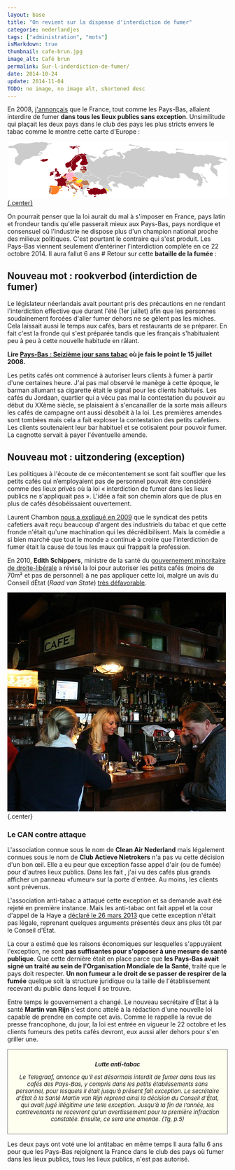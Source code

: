 ```yaml
---
layout: base
title: "On revient sur la dispense d'interdiction de fumer"
categorie: nederlandjes
tags: ["administration", "mots"]
isMarkdown: true
thumbnail: cafe-brun.jpg
image_alt: Café brun
permalink: Sur-l-inderdiction-de-fumer/
date: 2014-10-24
update: 2014-11-04
TODO: no image, no image alt, shortened desc
---
```


En 2008, [j'annonçais](/deux-nouvelles-annees) que le France, tout comme les Pays-Bas, allaient interdire de fumer **dans tous les lieux publics sans exception**. Unsimilitude qui plaçait les deux pays dans le club des pays les plus stricts envers le tabac comme le montre cette carte d'Europe :

[![Carte de l'interdiction de fumer dans les lieux publics en Europe](Smoking_ban_europe-2010.png){.center}](https://commons.wikimedia.org/wiki/File:Smoking_ban_europe.PNG)

On pourrait penser que la loi aurait du mal à s'imposer en France, pays latin et frondeur tandis qu'elle passerait mieux aux Pays-Bas, pays nordique et consensuel où l'industrie ne dispose plus d'un champion national proche des milieux politiques. C'est pourtant le contraire qui s'est produit. Les Pays-Bas viennent seulement d’entériner l'interdiction complète en ce 22 octobre 2014. Il aura fallut 6 ans # Retour sur cette **bataille de la fumée** :

<!--excerpt-->

## Nouveau mot : rookverbod (interdiction de fumer)

Le législateur néerlandais avait pourtant pris des précautions en ne rendant l'interdiction effective que durant l'été (1er juillet) afin que les personnes soudainement forcées d'aller fumer dehors ne se gèlent pas les miches. Cela laissait aussi le temps aux cafés, bars et restaurants de se préparer. En fait c'est la fronde qui s'est préparée tandis que les français s'habituaient peu à peu à cette nouvelle habitude en râlant.

**Lire [Pays-Bas : Seizième jour sans tabac](http://meinamsterdam.nl/pays-bas-sans-tabac) où je fais le point le 15 juillet 2008.**

Les petits cafés ont commencé à autoriser leurs clients à fumer à partir d'une certaines heure. J'ai pas mal observé le manège à cette époque, le barman allumant sa cigarette était le signal pour les clients habitués. Les cafés du Jordaan, quartier qui a vécu pas mal la contestation du pouvoir au début du XXème siècle, se plaisaient à s'encanailler de la sorte mais ailleurs les cafés de campagne ont aussi désobéit à la loi. Les premières amendes sont tombées mais cela a fait exploser la contestation des petits cafetiers. Les clients soutenaient leur bar habituel et se cotisaient pour pouvoir fumer. La cagnotte servait à payer l'éventuelle amende.

## Nouveau mot : uitzondering  (exception)

Les politiques à l'écoute de ce mécontentement se sont fait souffler que les petits cafés qui n’employaient pas de personnel pouvait être considéré comme des lieux privés où la loi « interdiction de fumer dans les lieux publics ne s'appliquait pas ». L'idée a fait son chemin alors que de plus en plus de cafés désobéissaient ouvertement.

Laurent Chambon [nous a expliqué en 2009](http://www.laurentchambon.net/2009/06/le-tabac-la-main-dans-le-sac.html) que le syndicat des petits cafetiers avait reçu beaucoup d'argent des industriels du tabac et que cette fronde n'était qu'une machination qui les décrédibilisent. Mais la comédie a si bien marché que tout le monde a continué à croire que l’interdiction de fumer était la cause de tous les maux qui frappait la profession.

En 2010, **Edith Schippers**, ministre de la santé du [gouvernement minoritaire de droite-libérale](/un-gouvernement-minoritaire) a révisé la loi pour autoriser les petits cafés (moins de 70m² et pas de personnel) à ne pas appliquer cette loi, malgré un avis du Conseil dÉtat (*Raad van State*) [très défavorable](http://www.raadvanstate.nl/adviezen/samenvattingen/tekst-samenvatting.html?id=68).

![Un café brun où l'on ne fumme plus](cafe-brun.jpg){.center}

### Le CAN contre attaque

L'association connue sous le nom de **Clean Air Nederland** mais légalement connues sous le nom de **Club Actieve Nietrokers** n'a pas vu cette décision d'un bon œil. Elle a eu peur que exception fasse appel d'air (ou de fumée) pour d'autres lieux publics. Dans les fait , j'ai vu des cafés plus grands afficher un panneau «fumeur» sur la porte d'entrée. Au moins, les clients sont prévenus. 

L'association anti-tabac a attaqué cette exception et sa demande avait été rejeté en première instance. Mais les anti-tabac ont fait appel et la cour d'appel de la Haye a [déclaré le 26 mars 2013](http://uitspraken.rechtspraak.nl/inziendocument?id=ECLI:NL:GHDHA:2013:BZ4871) que cette exception n'était pas légale, reprenant quelques arguments présentés deux ans plus tôt par le Conseil d'État. 

La cour a estimé que les raisons économiques sur lesquelles s'appuyaient l'exception, ne sont **pas suffisantes pour s'opposer à une mesure de santé publique**. Que cette dernière était en place parce que **les Pays-Bas avait signé un traité au sein de l'Organisation Mondiale de la Santé**, traité que le pays doit respecter. **Un non fumeur a le droit de se passer de respirer de la fumée** quelque soit la structure juridique ou la taille de l'établissement recevant du public dans lequel il se trouve.

Entre temps le gouvernement a changé. Le nouveau secrétaire d'État à la santé **Martin van Rijn** s'est donc attelé à la rédaction d'une nouvelle loi capable de prendre en compte cet avis. Comme le rappelle la revue de presse francophone, du jour, la loi est entrée en vigueur le 22 octobre et les clients fumeurs des petits cafés devront, eux aussi aller dehors pour s'en griller une.

<!-- HTML -->
<div style="border:1px solid grey; background-color:#FFFFf0; font-size:small; width=530px; text-align:center; padding:1em; font-style:italic;">

**Lutte anti-tabac**

Le Telegraaf, annonce qu’il est désormais interdit de fumer dans tous les cafés des Pays-Bas, y compris dans les petits établissements sans personnel, pour lesquels il était jusqu’à présent fait exception. Le secrétaire d’État à la Santé Martin van Rijn reprend ainsi la décision du Conseil d’État, qui avait jugé illégitime une telle exception. Jusqu’à la fin de l’année, les contrevenants ne recevront qu’un avertissement pour la première infraction constatée. Ensuite, ce sera une amende. (Tg, p.5)

</div>
<!-- / HTML -->

Les deux pays ont voté une loi antitabac en même temps Il aura fallu 6 ans pour que les Pays-Bas rejoignent la France dans le club des pays où fumer dans les lieux publics, tous les lieux publics, n'est pas autorisé.

<!-- post notes:
http://www.arbo-online.nl/nieuws/rookverbod-zonder-uitzonderingen.417660.lynkx?thema=Inrichting%20arbeidsplaatsen 
http://www.eupedia.com/europe/legal_maps_of_europe.shtml#smoking_bans 
http://www.itmac.ie/other-issues/smoking-in-public-places/useful/smoking-ban-map-europe/ 
https://commons.wikimedia.org/wiki/File:Smoking_ban_europe.PNG 
https://nl.wikipedia.org/wiki/Rookverbod#Nederland
--->
